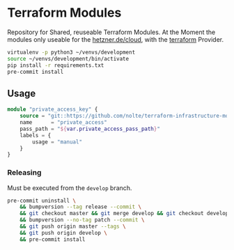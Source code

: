# Terraform Modules

Repository for Shared, reuseable Terraform Modules.  At the Moment the modules only useable for the [hetzner.de/cloud](https://hetzner.de/cloud), with the [terraform](https://www.terraform.io/docs/providers/hcloud/index.html) Provider.


```bash
virtualenv -p python3 ~/venvs/development
source ~/venvs/development/bin/activate
pip install -r requirements.txt
pre-commit install
```


## Usage

```terraform
module "private_access_key" {
    source = "git::https://github.com/nolte/terraform-infrastructure-modules.git//project_access_elements?ref=v0.0.2.dev"
    name      = "private_access"
    pass_path = "${var.private_access_pass_path}"
    labels = {
        usage = "manual"
    }
}
```

### Releasing

Must be executed from the ``develop`` branch.

```bash
pre-commit uninstall \
    && bumpversion --tag release --commit \
    && git checkout master && git merge develop && git checkout develop \
    && bumpversion --no-tag patch --commit \
    && git push origin master --tags \
    && git push origin develop \
    && pre-commit install
```
